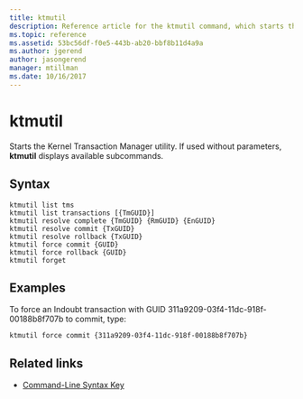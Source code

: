 ```yaml
---
title: ktmutil
description: Reference article for the ktmutil command, which starts the Kernel Transaction Manager utility.
ms.topic: reference
ms.assetid: 53bc56df-f0e5-443b-ab20-bbf8b11d4a9a
ms.author: jgerend
author: jasongerend
manager: mtillman
ms.date: 10/16/2017
---
```


# ktmutil

Starts the Kernel Transaction Manager utility. If used without parameters, **ktmutil** displays available subcommands.

## Syntax

```
ktmutil list tms
ktmutil list transactions [{TmGUID}]
ktmutil resolve complete {TmGUID} {RmGUID} {EnGUID}
ktmutil resolve commit {TxGUID}
ktmutil resolve rollback {TxGUID}
ktmutil force commit {GUID}
ktmutil force rollback {GUID}
ktmutil forget
```

## Examples


To force an Indoubt transaction with GUID 311a9209-03f4-11dc-918f-00188b8f707b to commit, type:

```
ktmutil force commit {311a9209-03f4-11dc-918f-00188b8f707b}
```

## Related links

- [Command-Line Syntax Key](command-line-syntax-key.md)
